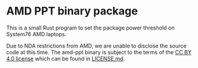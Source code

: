 # AMD PPT binary package

This is a small Rust program to set the package power threshold on System76
AMD laptops.

Due to NDA restrictions from AMD, we are unable to disclose the source code at
this time. The amd-ppt binary is subject to the terms of the
[CC BY 4.0 license](https://creativecommons.org/licenses/by/4.0/) which can be
found in [LICENSE.md](./LICENSE.md).
